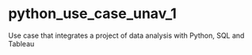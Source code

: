 # python_use_case_unav_1
Use case that integrates a project of data analysis with Python, SQL and Tableau
